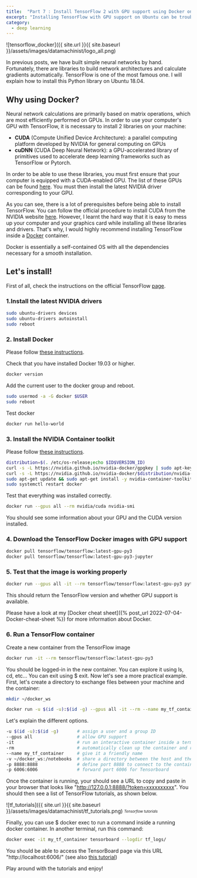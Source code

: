 ```yaml
---
title:  "Part 7 : Install TensorFlow 2 with GPU support using Docker on Ubuntu"
excerpt: "Installing TensorFlow with GPU support on Ubuntu can be troublesome. We will see how to use Docker avoid a headache."
category:
  - deep learning
---
```



![tensorflow_docker]({{ site.url }}{{ site.baseurl }}/assets/images/datamachinist/logo_all.png)

In previous posts, we have built simple neural networks by hand. Fortunately, there are libraries to build network architectures and calculate gradients automatically. TensorFlow is one of the most famous one. I will explain how to install this Python library on Ubuntu 18.04.

## Why using Docker?

Neural network calculations are primarily based on matrix operations, which are most efficiently performed on GPUs. In order to use your computer's GPU with TensorFlow, it is necessary to install 2 libraries on your machine:
- **CUDA** (Compute Unified Device Architecture): a parallel computing platform developed by NVIDIA for general computing on GPUs
- **cuDNN** (CUDA Deep Neural Network): a GPU-accelerated library of primitives used to accelerate deep learning frameworks such as TensorFlow or Pytorch.

In order to be able to use these libraries, you must first ensure that your computer is equipped with a CUDA-enabled GPU. The list of these GPUs can be found [here](https://developer.nvidia.com/cuda-gpus). You must then install the latest NVIDIA driver corresponding to your GPU.


As you can see, there is a lot of prerequisites before being able to install TensorFlow. You can follow the official procedure to install CUDA from the NVIDIA website [here](https://docs.nvidia.com/cuda/cuda-installation-guide-linux/index.html). However, I learnt the hard way that it is easy to mess up your computer and your graphics card while installing all these libraries and drivers. That's why, I would highly recommend installing TensorFlow inside a [Docker](https://www.docker.com/) container.

Docker is essentially a self-contained OS with all the dependencies necessary for a smooth installation.

## Let's install!

First of all, check the instructions on the official TensorFlow [page](https://www.tensorflow.org/install/docker).

### 1.Install the latest NVIDIA drivers

```bash
sudo ubuntu-drivers devices
sudo ubuntu-drivers autoinstall
sudo reboot
```

### 2. Install Docker

Please follow [these instructions](https://docs.docker.com/install/linux/docker-ce/ubuntu/).

Check that you have installed Docker 19.03 or higher.

```bash
docker version
```

Add the current user to the docker group and reboot.

```bash
sudo usermod -a -G docker $USER
sudo reboot
```

Test docker

```bash
docker run hello-world
```

### 3. Install the NVIDIA Container toolkit

Please follow [these instructions](https://github.com/NVIDIA/nvidia-docker).

```bash
distribution=$(. /etc/os-release;echo $ID$VERSION_ID)
curl -s -L https://nvidia.github.io/nvidia-docker/gpgkey | sudo apt-key add -
curl -s -L https://nvidia.github.io/nvidia-docker/$distribution/nvidia-docker.list | sudo tee /etc/apt/sources.list.d/nvidia-docker.list
sudo apt-get update && sudo apt-get install -y nvidia-container-toolkit
sudo systemctl restart docker
```

Test that everything was installed correctly.

```bash
docker run --gpus all --rm nvidia/cuda nvidia-smi
```

You should see some information about your GPU and the CUDA version installed.


### 4. Download the TensorFlow Docker images with GPU support


```bash
docker pull tensorflow/tensorflow:latest-gpu-py3
docker pull tensorflow/tensorflow:latest-gpu-py3-jupyter
```

### 5. Test that the image is working properly


```bash
docker run --gpus all -it --rm tensorflow/tensorflow:latest-gpu-py3 python -c "import tensorflow as tf; print(tf.version); print(tf.test.is_gpu_available()); print(tf.test.is_built_with_cuda())"
```

This should return the TensorFlow version and whether GPU support is available.


Please have a look at my [Docker cheat sheet]({% post_url 2022-07-04-Docker-cheat-sheet %}) for more information about Docker.




### 6. Run a TensorFlow container



Create a new container from the TensorFlow image


```bash
docker run -it --rm tensorflow/tensorflow:latest-gpu-py3
```


You should be logged-in in the new container. You can explore it using ls, cd, etc... You can exit using $ exit. Now let's see a more practical example. First, let's create a directory to exchange files between your machine and the container:


```bash
mkdir ~/docker_ws
```

```bash
docker run -u $(id -u):$(id -g) --gpus all -it --rm --name my_tf_container -v ~/docker_ws:/notebooks -p 8888:8888 -p 6006:6006 tensorflow/tensorflow:latest-gpu-py3-jupyter
```


 Let's explain the different options.


```bash
-u $(id -u):$(id -g)       # assign a user and a group ID
--gpus all                 # allow GPU support
-it                        # run an interactive container inside a terminal
-rm                        # automatically clean up the container and remove the file system after closing the container
--name my_tf_container     # give it a friendly name
-v ~/docker_ws:/notebooks  # share a directory between the host and the container
-p 8888:8888               # define port 8888 to connect to the container
-p 6006:6006               # forward port 6006 for Tensorboard
```


Once the container is running, your should see a URL to copy and paste in your browser that looks like "http://127.0.0.1:8888/?token=xxxxxxxxxx". You should then see a list of TensorFlow tutorials, as shown below.

![tf_tutorials]({{ site.url }}{{ site.baseurl }}/assets/images/datamachinist/tf_tutorials.png)
<sub><sup>*Tensorflow tutorials*</sup></sub>

Finally, you can use $ docker exec to run a command inside a running docker container. In another terminal, run this command:


```bash
docker exec -it my_tf_container tensorboard --logdir tf_logs/
```


You should be able to access the TensorBoard page via this URL "http://localhost:6006/" (see also [this tutorial](https://www.youtube.com/watch?v=W3bk2pojLoU))


Play around with the tutorials and enjoy!


